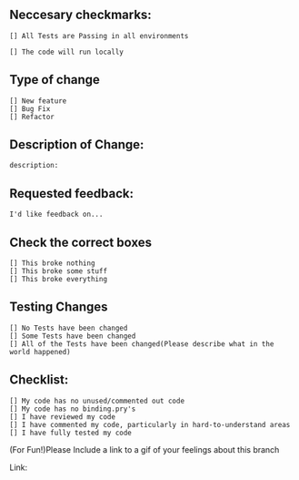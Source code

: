 ## Neccesary checkmarks:

    [] All Tests are Passing in all environments

    [] The code will run locally

## Type of change

    [] New feature
    [] Bug Fix
    [] Refactor

## Description of Change:

    description:

## Requested feedback:

    I'd like feedback on...

## Check the correct boxes

    [] This broke nothing
    [] This broke some stuff
    [] This broke everything

## Testing Changes

    [] No Tests have been changed
    [] Some Tests have been changed
    [] All of the Tests have been changed(Please describe what in the world happened)

## Checklist:

    [] My code has no unused/commented out code
    [] My code has no binding.pry's
    [] I have reviewed my code
    [] I have commented my code, particularly in hard-to-understand areas
    [] I have fully tested my code

(For Fun!)Please Include a link to a gif of your feelings about this branch

Link:
